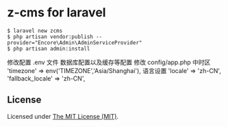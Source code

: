 z-cms for laravel
===============================
```
$ laravel new zcms
$ php artisan vendor:publish --provider="Encore\Admin\AdminServiceProvider"
$ php artisan admin:install
```
修改配置 .env 文件 数据库配置以及缓存等配置
修改 config/app.php 中时区 
'timezone' => env('TIMEZONE','Asia/Shanghai'),
语言设置 
'locale' => 'zh-CN',
'fallback_locale' => 'zh-CN',

License
------------
Licensed under [The MIT License (MIT)](LICENSE).
